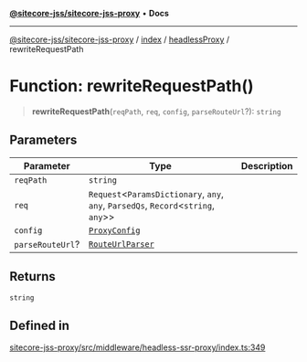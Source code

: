 [**@sitecore-jss/sitecore-jss-proxy**](../../../../README.md) • **Docs**

***

[@sitecore-jss/sitecore-jss-proxy](../../../../README.md) / [index](../../../README.md) / [headlessProxy](../README.md) / rewriteRequestPath

# Function: rewriteRequestPath()

> **rewriteRequestPath**(`reqPath`, `req`, `config`, `parseRouteUrl`?): `string`

## Parameters

| Parameter | Type | Description |
| ------ | ------ | ------ |
| `reqPath` | `string` |  |
| `req` | `Request`\<`ParamsDictionary`, `any`, `any`, `ParsedQs`, `Record`\<`string`, `any`\>\> |  |
| `config` | [`ProxyConfig`](../interfaces/ProxyConfig.md) |  |
| `parseRouteUrl`? | [`RouteUrlParser`](../../../type-aliases/RouteUrlParser.md) |  |

## Returns

`string`

## Defined in

[sitecore-jss-proxy/src/middleware/headless-ssr-proxy/index.ts:349](https://github.com/Sitecore/jss/blob/f1572afbfc8b17fc798c9a1c6949529e432bf0ed/packages/sitecore-jss-proxy/src/middleware/headless-ssr-proxy/index.ts#L349)

